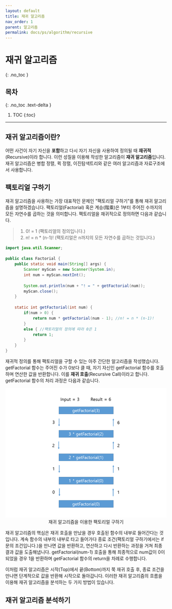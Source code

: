 ```yaml
---
layout: default
title: 재귀 알고리즘
nav_order: 1
parent: 알고리즘
permalink: docs/ps/algorithm/recursive
---
```


# 재귀 알고리즘   
{: .no_toc }

## 목차
{: .no_toc .text-delta }

1. TOC
{:toc}

---

## 재귀 알고리즘이란?
어떤 사건이 자기 자신을 **포함**하고 다시 자기 자신을 사용하여 정의될 때 **재귀적**(Recursive)이라 합니다. 이런 성질을 이용해 작성한 알고리즘이 **재귀 알고리즘**입니다. 재귀 알고리즘은 병합 정렬, 퀵 정렬, 이진탐색트리와 같은 여러 알고리즘과 자료구조에서 사용합니다.

## 팩토리얼 구하기
재귀 알고리즘을 사용하는 가장 대표적인 문제인 "팩토리얼 구하기"를 통해 재귀 알고리즘을 설명하겠습니다. 팩토리얼(Factorial) 혹은 계승(階乘)은 1부터 주어진 수까지의 모든 자연수를 곱하는 것을 의미합니다. 팩토리얼을 재귀적으로 정의하면 다음과 같습니다.

>1. 0! = 1 (팩토리얼의 정의입니다.)
>2. n! = n * (n-1)! (팩토리얼은 n까지의 모든 자연수를 곱하는 것입니다.)


```java
import java.util.Scanner;

public class Factorial {
    public static void main(String[] args) {
        Scanner myScan = new Scanner(System.in);
        int num = myScan.nextInt();

        System.out.println(num + "! = " + getFactorial(num));
        myScan.close();
    }

    static int getFactorial(int num) {
        if(num > 0) {
            return num * getFactorial(num - 1); //n! = n * (n-1)!
        }
        else { //팩토리얼의 정의에 따라 0은 1
            return 1;
        }
    }
}
```

재귀적 정의를 통해 팩토리얼을 구할 수 있는 아주 간단한 알고리즘을 작성했습니다. getFactorial 함수는 주어진 수가 0보다 클 때, 자기 자신인 getFactorial 함수를 호출하며 연산한 값을 반환합니다. 이를 **재귀 호출**(Recursive Call)이라고 합니다. getFactorial 함수의 처리 과정은 다음과 같습니다.

<p align="center">
  <img src="/docs/images/Factorial.png" alt="팩토리얼 알고리즘"/><br/>
  재귀 알고리즘을 이용한 팩토리얼 구하기
</p>

재귀 알고리즘의 핵심은 재귀 호출을 만났을 경우 호출된 함수의 내부로 들어간다는 것입니다. 계속 함수의 내부의 내부로 타고 들어가다 종료 조건(팩토리얼 구하기에서는 if문의 조건입니다.)을 만나면 값을 반환하고, 연산하고 다시 반환하는 과정을 거쳐 최종 결과 값을 도출해냅니다. getFactorial(num-1) 호출을 통해 최종적으로 num값이 0이 되었을 경우 1을 반환하며 getFactorial 함수의 return을 차례로 수행합니다.

이처럼 재귀 알고리즘은 시작(Top)에서 끝(Bottom)까지 쭉 재귀 호출 후, 종료 조건을 만나면 단계적으로 값을 반환해 시작으로 돌아갑니다. 이러한 재귀 알고리즘의 흐름을 이용해 재귀 알고리즘을 분석하는 두 가지 방법이 있습니다.

## 재귀 알고리즘 분석하기